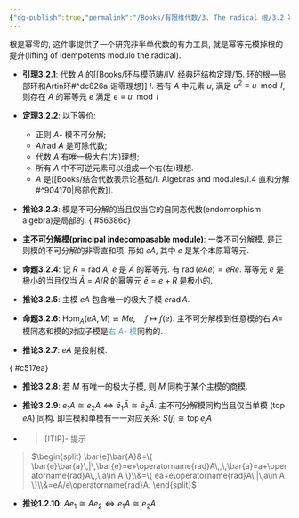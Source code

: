 ```yaml
---
{"dg-publish":true,"permalink":"/Books/有限维代数/3. The radical 根/3.2 幂等元的提升, 主模/","dgPassFrontmatter":true,"created":"2024-08-07T10:08:00.071+08:00","updated":"2024-08-25T19:41:08.038+08:00"}
---
```


根是幂零的, 这件事提供了一个研究非半单代数的有力工具, 就是幂等元模掉根的提升(lifting of idempotents modulo the radical).

+ **引理3.2.1**: 代数 $A$ 的[[Books/环与模范畴/Ⅳ. 经典环结构定理/15. 环的根—局部环和Artin环#^dc826a\|诣零理想]] $I$. 若有 $A$ 中元素 $u$, 满足 $u^2\equiv u\mod{I}$, 则存在 $A$ 的幂等元 $e$ 满足 $e\equiv u\mod{I}$

+ **定理3.2.2**: 以下等价:
	+ 正则 $A$- 模不可分解;
	+ $A/\mathrm{rad\ }A$ 是可除代数;
	+ 代数 $A$ 有唯一极大右(左)理想;
	+ 所有 $A$ 中不可逆元素可以组成一个右(左)理想.
	+ $A$ 是[[Books/结合代数表示论基础/Ⅰ. Algebras and modules/Ⅰ.4 直和分解#^904170\|局部代数]].

+ **推论3.2.3**: 模是不可分解的当且仅当它的自同态代数(endomorphism algebra)是局部的.
{ #56386c}


+ **主不可分解模(principal indecompasable module)**: 一类不可分解模, 是正则模的不可分解的非零直和项. 形如 $eA$, 其中 $e$ 是某个本原幂等元.

+ **命题3.2.4**: 记 $R=\mathrm{rad\ }A$, $e$ 是 $A$ 的幂等元. 有 $\operatorname{rad}(eAe)=eRe$. 幂等元 $e$ 是极小的当且仅当 $\bar{A}=A/R$ 的幂等元 $\bar{e}=e+R$ 是极小的.

+ **推论3.2.5**: 主模 $eA$ 包含唯一的极大子模 $e\operatorname{rad}A$.

+ **命题3.2.6**: $\operatorname{Hom}_A(eA,M)\cong Me,\quad f\mapsto f(e)$. 主不可分解模到任意模的右 $A$= 模同态和模的对应子模是<font color=CadetBlue>右 $A$- 模</font>同构的.

+ **推论3.2.7**: $eA$ 是投射模.

{ #c517ea}

+ **推论3.2.8**: 若 $M$ 有唯一的极大子模, 则 $M$ 同构于某个主模的商模.

+ **推论3.2.9**:  $e_{1}A\cong e_{2}A \iff \bar{e}_{1}\bar{A}\cong \bar{e}_{2}\bar{A}$. 主不可分解模同构当且仅当单模 $(\operatorname{top}eA)$ 同构. 即主模和单模有一一对应关系:  $S(j)\cong \operatorname{top}e_jA$
+ > [!TIP]- 提示
>  $\begin{split}
\bar{e}\bar{A}&=\{ \bar{e}\bar{a}\,|\,\bar{e}=e+\operatorname{rad}A\,,\,\bar{a}=a+\operatorname{rad}A\,,\,a\in A \}\\&=\{ ea+e\operatorname{rad}A\,|\,a\in A \}\\&=eA/e\operatorname{rad}A.
\end{split}$

+ **推论1.2.10**:  $Ae_{1}\cong Ae_{2}\iff e_{1}A\cong e_{2}A$